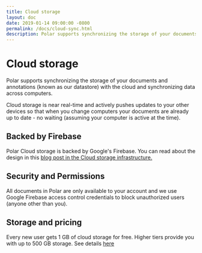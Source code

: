 ```yaml
---
title: Cloud storage
layout: doc
date: 2019-01-14 09:00:00 -0800
permalink: /docs/cloud-sync.html
description: Polar supports synchronizing the storage of your documents and annotations with the cloud 
---
```


# Cloud storage

Polar supports synchronizing the storage of your documents and annotations
(known as our datastore) with the cloud and synchronizing data across computers.

Cloud storage is near real-time and actively pushes updates to your other devices
so that when you change computers your documents are already up to date - no 
waiting (assuming your computer is active at the time). 

## Backed by Firebase

Polar Cloud storage is backed by Google's Firebase.  You can read about the design
in this <a href="https://getpolarized.io/2019/01/03/building-cloud-sync-on-google-firebase.html">blog 
post in the Cloud storage infrastructure.</a>

## Security and Permissions

All documents in Polar are only available to your account and we use Google
Firebase access control credentials to block unauthorized users (anyone other
than you).

## Storage and pricing

Every new user gets 1 GB of cloud storage for free. Higher tiers provide you with up to 500 GB storage. See details <a href="https://getpolarized.io/#pricing">here</a> 



